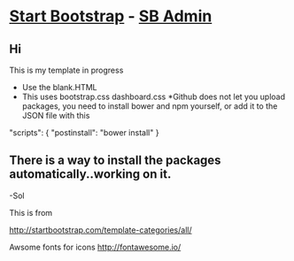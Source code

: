 # [Start Bootstrap](http://startbootstrap.com/) - [SB Admin](http://startbootstrap.com/template-overviews/sb-admin/)


## Hi

This is my template in progress 
* Use the blank.HTML
* This uses bootstrap.css dashboard.css 
*Github does not let you upload packages, you need to install bower and npm yourself, or add it to the JSON file with this

"scripts": {
    "postinstall": "bower install"
  }


## There is a way  to install the packages automatically..working on it.


-Sol

This is from

http://startbootstrap.com/template-categories/all/

Awsome fonts for icons
http://fontawesome.io/

